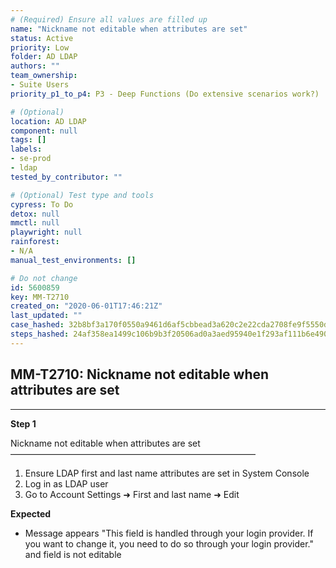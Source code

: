 ```yaml
---
# (Required) Ensure all values are filled up
name: "Nickname not editable when attributes are set"
status: Active
priority: Low
folder: AD LDAP
authors: ""
team_ownership: 
- Suite Users
priority_p1_to_p4: P3 - Deep Functions (Do extensive scenarios work?)

# (Optional)
location: AD LDAP
component: null
tags: []
labels: 
- se-prod
- ldap
tested_by_contributor: ""

# (Optional) Test type and tools
cypress: To Do
detox: null
mmctl: null
playwright: null
rainforest: 
- N/A
manual_test_environments: []

# Do not change
id: 5600859
key: MM-T2710
created_on: "2020-06-01T17:46:21Z"
last_updated: ""
case_hashed: 32b8bf3a170f0550a9461d6af5cbbead3a620c2e22cda2708fe9f5550d00b2a08b3747021eaaedcbe02c448c05dce25e
steps_hashed: 24af358ea1499c106b9b3f20506ad0a3aed95940e1f293af111b6e4909020684a11d4e621fa339d8d943d7cbadddbcf3
---
```


<!-- (Auto-generated) Based on frontmatter's "key" and "name" -->

## MM-T2710: Nickname not editable when attributes are set

---

**Step 1**

Nickname not editable when attributes are set\
————————————————————————————

1. Ensure LDAP first and last name attributes are set in System Console
2. Log in as LDAP user
3. Go to Account Settings ➜ First and last name ➜ Edit

**Expected**

- Message appears "This field is handled through your login provider. If you want to change it, you need to do so through your login provider." and field is not editable
